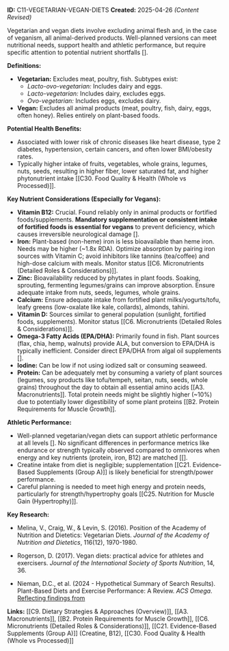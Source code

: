 **ID:** C11-VEGETARIAN-VEGAN-DIETS **Created:** 2025-04-26 _(Content Revised)_

Vegetarian and vegan diets involve excluding animal flesh and, in the case of veganism, all animal-derived products. Well-planned versions can meet nutritional needs, support health and athletic performance, but require specific attention to potential nutrient shortfalls [].

**Definitions:**

- **Vegetarian:** Excludes meat, poultry, fish. Subtypes exist:
    - _Lacto-ovo-vegetarian:_ Includes dairy and eggs.
    - _Lacto-vegetarian:_ Includes dairy, excludes eggs.
    - _Ovo-vegetarian:_ Includes eggs, excludes dairy.
- **Vegan:** Excludes all animal products (meat, poultry, fish, dairy, eggs, often honey). Relies entirely on plant-based foods.

**Potential Health Benefits:**

- Associated with lower risk of chronic diseases like heart disease, type 2 diabetes, hypertension, certain cancers, and often lower BMI/obesity rates.
- Typically higher intake of fruits, vegetables, whole grains, legumes, nuts, seeds, resulting in higher fiber, lower saturated fat, and higher phytonutrient intake [[C30. Food Quality & Health (Whole vs Processed)]].

**Key Nutrient Considerations (Especially for Vegans):**

- **Vitamin B12:** Crucial. Found reliably only in animal products or fortified foods/supplements. **Mandatory supplementation or consistent intake of fortified foods is essential for vegans** to prevent deficiency, which causes irreversible neurological damage [].
- **Iron:** Plant-based (non-heme) iron is less bioavailable than heme iron. Needs may be higher (~1.8x RDA). Optimize absorption by pairing iron sources with Vitamin C; avoid inhibitors like tannins (tea/coffee) and high-dose calcium with meals. Monitor status [[C6. Micronutrients (Detailed Roles & Considerations)]].
- **Zinc:** Bioavailability reduced by phytates in plant foods. Soaking, sprouting, fermenting legumes/grains can improve absorption. Ensure adequate intake from nuts, seeds, legumes, whole grains.
- **Calcium:** Ensure adequate intake from fortified plant milks/yogurts/tofu, leafy greens (low-oxalate like kale, collards), almonds, tahini.
- **Vitamin D:** Sources similar to general population (sunlight, fortified foods, supplements). Monitor status [[C6. Micronutrients (Detailed Roles & Considerations)]].
- **Omega-3 Fatty Acids (EPA/DHA):** Primarily found in fish. Plant sources (flax, chia, hemp, walnuts) provide ALA, but conversion to EPA/DHA is typically inefficient. Consider direct EPA/DHA from algal oil supplements [].
- **Iodine:** Can be low if not using iodized salt or consuming seaweed.
- **Protein:** Can be adequately met by consuming a variety of plant sources (legumes, soy products like tofu/tempeh, seitan, nuts, seeds, whole grains) throughout the day to obtain all essential amino acids [[A3. Macronutrients]]. Total protein needs might be slightly higher (~10%) due to potentially lower digestibility of some plant proteins [[B2. Protein Requirements for Muscle Growth]].

**Athletic Performance:**

- Well-planned vegetarian/vegan diets can support athletic performance at all levels []. No significant differences in performance metrics like endurance or strength typically observed compared to omnivores when energy and key nutrients (protein, iron, B12) are matched [[].
- Creatine intake from diet is negligible; supplementation [[C21. Evidence-Based Supplements (Group A)]] is likely beneficial for strength/power performance.
- Careful planning is needed to meet high energy and protein needs, particularly for strength/hypertrophy goals [[C25. Nutrition for Muscle Gain (Hypertrophy)]].

**Key Research:**

- Melina, V., Craig, W., & Levin, S. (2016). Position of the Academy of Nutrition and Dietetics: Vegetarian Diets. _Journal of the Academy of Nutrition and Dietetics_, 116(12), 1970-1980.  
    
- Rogerson, D. (2017). Vegan diets: practical advice for athletes and exercisers. _Journal of the International Society of Sports Nutrition_, 14, 36.  
    
- Nieman, D.C., et al. (2024 - Hypothetical Summary of Search Results). Plant-Based Diets and Exercise Performance: A Review. _ACS Omega_. [Reflecting findings from](https://pubs.acs.org/doi/10.1021/acsomega.4c07560)

**Links:** [[C9. Dietary Strategies & Approaches (Overview)]], [[A3. Macronutrients]], [[B2. Protein Requirements for Muscle Growth]], [[C6. Micronutrients (Detailed Roles & Considerations)]], [[C21. Evidence-Based Supplements (Group A)]] (Creatine, B12), [[C30. Food Quality & Health (Whole vs Processed)]]